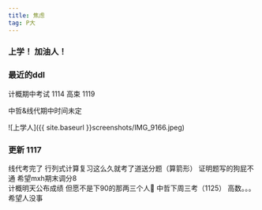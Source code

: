 ```yaml
---
title: 焦虑
tag: P大
---
```


### 上学！ 加油人！
<!--more-->

### 最近的ddl
计概期中考试  1114        高束  1119  
  
中哲&线代期中时间未定  

![上学人]({{ site.baseurl }}screenshots/IMG_9166.jpeg)


### 更新 1117
线代考完了  行列式计算复习这么久就考了道送分题（算箭形） 证明题写的狗屁不通 希望mxh期末调分8  
计概明天公布成绩 但愿不是下90的那两三个人🙏
中哲下周三考（1125）
高数。。。 希望人没事
